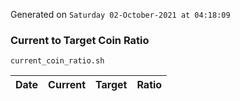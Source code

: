 Generated on `Saturday 02-October-2021 at 04:18:09`

### Current to Target Coin Ratio
`current_coin_ratio.sh`

Date|Current|Target|Ratio
---|---|---|---
